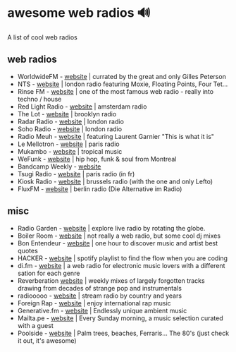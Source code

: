 # awesome web radios :loud_sound:

A list of cool web radios

## web radios

- WorldwideFM - [website](http://worldwidefm.net/) | currated by the great and only Gilles Peterson
- NTS - [website](https://www.nts.live/) | london radio featuring Moxie, Floating Points, Four Tet...
- Rinse FM - [website](http://rinse.fm/) | one of the most famous web radio - really into techno / house
- Red Light Radio - [website](http://redlightradio.net/) | amsterdam radio
- The Lot - [website](http://www.thelotradio.com/) | brooklyn radio
- Radar Radio - [website](http://www.radarradio.com/) | london radio
- Soho Radio - [website](http://www.sohoradiolondon.com/) | london radio
- Radio Meuh - [website](http://www.radiomeuh.com/) | featuring Laurent Garnier "This is what it is"
- Le Mellotron - [website](http://www.lemellotron.com/) | paris radio
- Mukambo - [website](http://www.mukambo.be/) | tropical music
- WeFunk - [website](http://www.wefunkradio.com/radio/play) | hip hop, funk & soul from Montreal
- Bandcamp Weekly - [website](https://bandcamp.com/)
- Tsugi Radio - [website](https://www.tsugi.fr/tsugi-radio/) | paris radio (in fr)
- Kiosk Radio - [website](https://kioskradio.com/) | brussels radio (with the one and only Lefto)
- FluxFM - [website](https://www.fluxfm.de/) | berlin radio (Die Alternative im Radio)

## misc

- Radio Garden - [website](http://radio.garden) | explore live radio by rotating the globe.
- Boiler Room - [website](https://boilerroom.tv/) | not really a web radio, but some cool dj mixes
- Bon Entendeur - [website](http://bonentendeur.com/) | one hour to discover music and artist best quotes
- HACKER - [website](https://open.spotify.com/user/wutangbifi/playlist/0Jt2JW0NTIL6MvV9dSOnqZ) | spotify playlist to find the flow when you are coding
- di.fm - [website](https://www.di.fm) | a web radio for electronic music lovers with a different sation for each genre
- Reverberation [website](http://reverberationradio.com/) | weekly mixes of largely forgotten tracks drawing from decades of strange pop and instrumentals
- radiooooo - [website](http://radiooooo.com/) | stream radio by country and years
- Foreign Rap - [website](http://www.foreignrap.com/) | enjoy international rap music
- Generative.fm - [website](https://generative.fm/) | Endlessly unique ambient music
- Mailta.pe - [website](https://www.mailta.pe/) | Every Sunday morning, a music selection curated with a guest
- Poolside - [website](https://poolside.fm/) | Palm trees, beaches, Ferraris... The 80's (just check it out, it's awesome)
